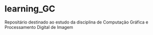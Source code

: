 # learning_GC
 Repositário destinado ao estudo da disciplina de Computação Gráfica e Processamento Digital de Imagem
